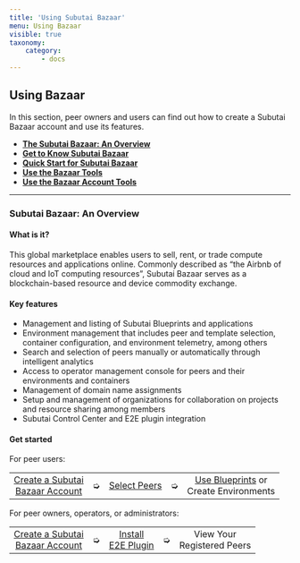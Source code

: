 ```yaml
---
title: 'Using Subutai Bazaar'
menu: Using Bazaar
visible: true
taxonomy:
    category:
        - docs
---
```


## Using Bazaar

In this section, peer owners and users can find out how to create a Subutai Bazaar account and use its features.

* **[The Subutai Bazaar: An Overview](#Subutai-Bazaar-Overview)**
* **[Get to Know Subutai Bazaar](https://github.com/subutai-io/documentation/wiki/Get-to-Know-Subutai-Bazaar)**
* **[Quick Start for Subutai Bazaar](https://github.com/subutai-io/documentation/wiki/Quick-Start-for-Bazaar)**
* **[Use the Bazaar Tools](https://github.com/subutai-io/documentation/wiki/Use-the-Bazaar-Tools)**
* **[Use the Bazaar Account Tools](https://github.com/subutai-io/documentation/wiki/Use-the-Bazaar-Account-Tools)**

***

### <a name="Subutai-Bazaar-Overview"> </a> Subutai Bazaar: An Overview

#### What is it?

This global marketplace enables users to sell, rent, or trade compute resources and applications online. Commonly described as “the Airbnb of cloud and IoT computing resources”, Subutai Bazaar serves as a blockchain-based resource and device commodity exchange.

#### Key features

* Management and listing of Subutai Blueprints and applications
* Environment management that includes peer and template selection, container configuration, and environment telemetry, among others
* Search and selection of peers manually or automatically through intelligent analytics
* Access to operator management console for peers and their environments and containers
* Management of domain name assignments
* Setup and management of organizations for collaboration on projects and resource sharing among members
* Subutai Control Center and E2E plugin integration

#### Get started

For peer users:
<table>
 <tr rowspan="2" align="center"> 
  <td> <a href="https://github.com/subutai-io/documentation/wiki/Quick-Start-for-Bazaar"> Create a Subutai <br> Bazaar Account </a>
  </td>
  <td>➭</td>
  <td> <a href="https://github.com/subutai-io/documentation/wiki/Select-Peers"> Select Peers </a>
  </td> 
  <td>➭</td>
  <td> <a href="https://github.com/subutai-io/documentation/wiki/Use-Products-or-Blueprints"> Use Blueprints</a> or <br> Create Environments
  </td> 
 </tr>
</table>

For peer owners, operators, or administrators:
<table>
 <tr rowspan="2" align="center">
  <td> <a href="https://github.com/subutai-io/documentation/wiki/Quick-Start-for-Bazaar"> Create a Subutai <br> Bazaar Account </a> 
  </td>
  <td>➭</td>
  <td> <a href="https://github.com/subutai-io/documentation/wiki/Using-the-E2E-Plugin#how-to-install-the-e2e-plugin">Install <br> E2E Plugin </a>
  </td>
  <td>➭</td>
  <td> View Your <br> Registered Peers
  </td>
 </tr>
</table>



<!--[Subutai Bazaar](https://bazaar.subutai.io) is the P2P cloud market and social environment for the
Subutai Platform. These documentation pages have instructions on what it
can do and how. Through the Bazaar users can sell, barter, share or hire
computational resources and server applications from other users.
 The Bazaar congregates Peers provided by the community of users running
Subutai PeerOS. Anyone can create Environments on these Peers, based on
diverse templates that range from simple containerized linux servers to
more complex applications such as Cassandra, Apache, Wordpress, Jetty or
even a full-fledged GNU-Linux Operating System with a Graphic User
Interface.
###Sign up
Sign up to the Bazaar by accessing the [register page](https://bazaar.subutai.io/register). You can either inform your e-mail and click "Sign up", or choose one of the options of external authentication (Facebook, Google or GitHub).
[plugin:youtube](https://www.youtube.com/watch?v=70BsnBbT-YQ)
###Bazaar Interface
 Bazaar's user interface is organized around three menus. The top menu provides access to communication and status tools. THe right sidebar shows the User menu and contextual information, and the left one leads to the Bazaar tools.
![Bazaar Interface](bazaar-interface-areas.png)
- [Top menu](top-menu)
  - [Balance](top-menu#balance)
  - [Notifications](top-menu#notifications)
  - [Chat](top-menu#chat)
  - [User profile](top-menu#user-profile)
- [User menu](user-menu)
  - [Settings](user-menu#settings)
  - [Billing](user-menu#billing)
  - [My peers](user-menu#my-peers)
  - [Domains](user-menu#domains)
  - [Products](user-menu#products)
  - [SSH key management](user-menu#ssh-key-management)
  - [My Blueprints](user-menu#my-blueprints)
  - [Application settings](user-menu#application-settings)
  - [CDN](user-menu#cdn)
  - [Organizations](user-menu#organizations)
  - [Friends](user-menu#friends)
  - [Invitations & Coupons](user-menu#invitations-coupons)
  - [Cloud accounts](user-menu#cloud-accounts)
- [Bazaar tools](bazaar-tools)
  - [Environments](bazaar-tools/environments)
  - [War Room](bazaar-tools/war-room)
  - [Peers](bazaar-tools/peers)
  - [Products](bazaar-tools/products)
  - [Map of Peers](bazaar-tools/map-of-peers)
  - [Organizations](bazaar-tools/organizations)
  - [Users](bazaar-tools/users)
-->

